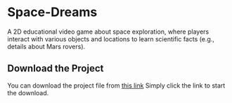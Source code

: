 # Space-Dreams
A 2D educational video game about space exploration, where players interact with various objects and locations to learn scientific facts (e.g., details about Mars rovers).

## Download the Project

You can download the project file from [this link](https://www.dropbox.com/scl/fi/rdfolev0mg264w5e9lp7l/Space-Dreams.zip?rlkey=kuo1gte4mic2tmes7p2osmgig&st=nf0x8krm&dl=1)
Simply click the link to start the download.
